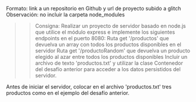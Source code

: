  Formato: link a un repositorio en Github y url de proyecto subido a glitch
Observación: no incluir la carpeta node_modules
 

>> Consigna:
Realizar un proyecto de servidor basado en node.js que utilice el módulo express e implemente los siguientes endpoints en el puerto 8080:
Ruta get '/productos' que devuelva un array con todos los productos disponibles en el servidor
Ruta get '/productoRandom' que devuelva un producto elegido al azar entre todos los productos disponibles
Incluir un archivo de texto 'productos.txt' y utilizar la clase Contenedor del desafío anterior para acceder a los datos persistidos del servidor.

Antes de iniciar el servidor, colocar en el archivo 'productos.txt' tres productos como en el ejemplo del desafío anterior.
